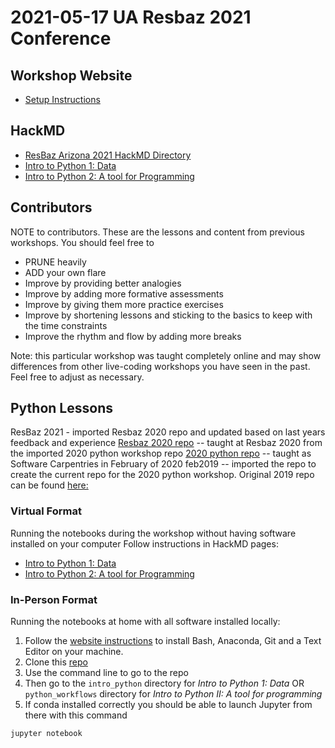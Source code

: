 # 2021-05-17 UA Resbaz 2021 Conference

## Workshop Website

* [Setup Instructions](https://drakeasberry.github.io/2021_Resbaz_Python/)

## HackMD

* [ResBaz Arizona 2021 HackMD Directory](https://hackmd.io/@ResBaz21/directory)
* [Intro to Python 1: Data](https://hackmd.io/g5VPHR7rTz2c3V_zzLRX2w)
* [Intro to Python 2: A tool for Programming](https://hackmd.io/7Ugyt0e1Sr2mxcbLhbrylA) 

## Contributors

NOTE to contributors. These are the lessons and content from previous workshops. You should feel free to

* PRUNE heavily
* ADD your own flare
* Improve by providing better analogies
* Improve by adding more formative assessments
* Improve by giving them more practice exercises
* Improve by shortening lessons and sticking to the basics to keep with the time constraints
* Improve the rhythm and flow by adding more breaks

Note: this particular workshop was taught completely online and may show differences from other live-coding workshops you have seen in the past. Feel free to adjust as necessary.

## Python Lessons
ResBaz 2021 - imported Resbaz 2020 repo and updated based on last years feedback and experience
[Resbaz 2020 repo](https://github.com/drakeasberry/2020_Resbaz_Python.git) -- taught at Resbaz 2020 from the imported 2020 python workshop repo
[2020 python repo](https://github.com/UA-Carpentries-Workshops/2020_February_Bash_Python) -- taught as Software Carpentries in February of 2020
feb2019 -- imported the repo to create the current repo for the 2020 python workshop. 
Original 2019 repo can be found [here:](https://ua-carpentries-workshops.github.io/2019-02-23-Tucson/)

### Virtual Format 
Running the notebooks during the workshop without having software installed on your computer
Follow instructions in HackMD pages:
* [Intro to Python 1: Data](https://hackmd.io/g5VPHR7rTz2c3V_zzLRX2w)
* [Intro to Python 2: A tool for Programming](https://hackmd.io/7Ugyt0e1Sr2mxcbLhbrylA)

### In-Person Format
Running the notebooks at home with all software installed locally:

1. Follow the [website instructions](https://drakeasberry.github.io/2021_Resbaz_Python/) to install Bash, Anaconda, Git and a Text Editor on your machine.
2. Clone this [repo](https://github.com/drakeasberry/2021_Resbaz_Python) 
3. Use the command line to go to the repo
4. Then go to the `intro_python` directory for _Intro to Python 1: Data_ OR `python_workflows` directory for _Intro to Python II: A tool for programming_
5. If conda installed correctly you should be able to launch Jupyter from there with this command

```bash
jupyter notebook
```
